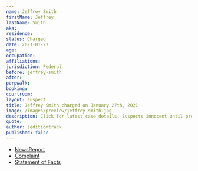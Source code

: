 ```yaml
---
name: Jeffrey Smith
firstName: Jeffrey
lastName: Smith
aka:
residence: 
status: Charged
date: 2021-01-27
age: 
occupation:
affiliations:
jurisdiction: Federal
before: jeffrey-smith
after:
perpwalk:
booking: 
courtroom:
layout: suspect
title: Jeffrey Smith charged on January 27th, 2021
image: /images/preview/jeffrey-smith.jpg
description: Click for latest case details. Suspects innocent until proven guilty.
quote:
author: seditiontrack
published: false
---
```


- [NewsReport]()
- [Complaint](https://www.justice.gov/opa/page/file/1361426/download)
- [Statement of Facts](https://www.justice.gov/opa/page/file/1361426/download)
